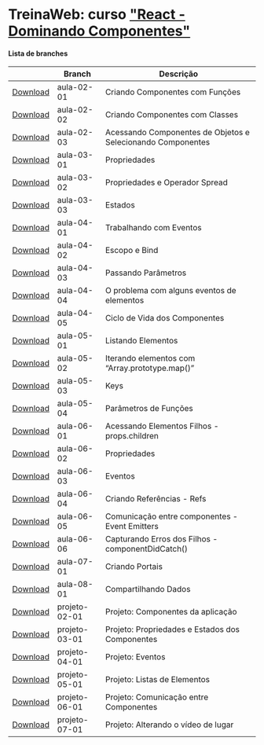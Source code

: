 
# TreinaWeb: curso ["React - Dominando Componentes"](https://www.treinaweb.com.br/curso/)



#### Lista de branches
|  | Branch | Descrição |
| ------ | ------ |  ------ | 
[Download](https://github.com/treinaweb/treinaweb-react-dominando-componentes/archive/aula-02-01.zip)    |  aula-02-01     | Criando Componentes com Funções |
[Download](https://github.com/treinaweb/treinaweb-react-dominando-componentes/archive/aula-02-02.zip)    |  aula-02-02     | Criando Componentes com Classes |
[Download](https://github.com/treinaweb/treinaweb-react-dominando-componentes/archive/aula-02-03.zip)    |  aula-02-03     | Acessando Componentes de Objetos e Selecionando Componentes |
[Download](https://github.com/treinaweb/treinaweb-react-dominando-componentes/archive/aula-03-01.zip)    |  aula-03-01     | Propriedades |
[Download](https://github.com/treinaweb/treinaweb-react-dominando-componentes/archive/aula-03-02.zip)    |  aula-03-02     | Propriedades e Operador Spread |
[Download](https://github.com/treinaweb/treinaweb-react-dominando-componentes/archive/aula-03-03.zip)    |  aula-03-03     | Estados |
[Download](https://github.com/treinaweb/treinaweb-react-dominando-componentes/archive/aula-04-01.zip)    |  aula-04-01     | Trabalhando com Eventos |
[Download](https://github.com/treinaweb/treinaweb-react-dominando-componentes/archive/aula-04-02.zip)    |  aula-04-02     | Escopo e Bind |
[Download](https://github.com/treinaweb/treinaweb-react-dominando-componentes/archive/aula-04-03.zip)    |  aula-04-03     | Passando Parâmetros |
[Download](https://github.com/treinaweb/treinaweb-react-dominando-componentes/archive/aula-04-04.zip)    |  aula-04-04     | O problema com alguns eventos de elementos |
[Download](https://github.com/treinaweb/treinaweb-react-dominando-componentes/archive/aula-04-05.zip)    |  aula-04-05     | Ciclo de Vida dos Componentes |
[Download](https://github.com/treinaweb/treinaweb-react-dominando-componentes/archive/aula-05-01.zip)    |  aula-05-01     | Listando Elementos |
[Download](https://github.com/treinaweb/treinaweb-react-dominando-componentes/archive/aula-05-02.zip)    |  aula-05-02     | Iterando elementos com “Array.prototype.map()” |
[Download](https://github.com/treinaweb/treinaweb-react-dominando-componentes/archive/aula-05-03.zip)    |  aula-05-03     | Keys |
[Download](https://github.com/treinaweb/treinaweb-react-dominando-componentes/archive/aula-05-04.zip)    |  aula-05-04     | Parâmetros de Funções |
[Download](https://github.com/treinaweb/treinaweb-react-dominando-componentes/archive/aula-06-01.zip)    |  aula-06-01     | Acessando Elementos Filhos - props.children |
[Download](https://github.com/treinaweb/treinaweb-react-dominando-componentes/archive/aula-06-02.zip)    |  aula-06-02     | Propriedades |
[Download](https://github.com/treinaweb/treinaweb-react-dominando-componentes/archive/aula-06-03.zip)    |  aula-06-03     | Eventos |
[Download](https://github.com/treinaweb/treinaweb-react-dominando-componentes/archive/aula-06-04.zip)    |  aula-06-04     | Criando Referências - Refs |
[Download](https://github.com/treinaweb/treinaweb-react-dominando-componentes/archive/aula-06-05.zip)    |  aula-06-05     | Comunicação entre componentes - Event Emitters |
[Download](https://github.com/treinaweb/treinaweb-react-dominando-componentes/archive/aula-06-06.zip)    |  aula-06-06     | Capturando Erros dos Filhos - componentDidCatch() |
[Download](https://github.com/treinaweb/treinaweb-react-dominando-componentes/archive/aula-07-01.zip)    |  aula-07-01     | Criando Portais |
[Download](https://github.com/treinaweb/treinaweb-react-dominando-componentes/archive/aula-08-01.zip)    |  aula-08-01     | Compartilhando Dados |
[Download](https://github.com/treinaweb/treinaweb-react-dominando-componentes/archive/projeto-02-01.zip)    |  projeto-02-01     | Projeto: Componentes da aplicação |
[Download](https://github.com/treinaweb/treinaweb-react-dominando-componentes/archive/projeto-03-01.zip)    |  projeto-03-01     | Projeto: Propriedades e Estados dos Componentes |
[Download](https://github.com/treinaweb/treinaweb-react-dominando-componentes/archive/projeto-04-01.zip)    |  projeto-04-01     | Projeto: Eventos |
[Download](https://github.com/treinaweb/treinaweb-react-dominando-componentes/archive/projeto-05-01.zip)    |  projeto-05-01     | Projeto: Listas de Elementos |
[Download](https://github.com/treinaweb/treinaweb-react-dominando-componentes/archive/projeto-06-01.zip)    |  projeto-06-01     | Projeto: Comunicação entre Componentes |
[Download](https://github.com/treinaweb/treinaweb-react-dominando-componentes/archive/projeto-07-01.zip)    |  projeto-07-01     | Projeto: Alterando o vídeo de lugar |
